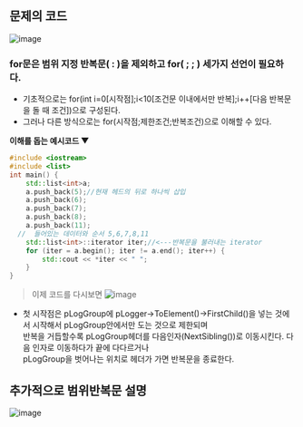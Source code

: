 ## 문제의 코드

![image](https://user-images.githubusercontent.com/80379900/115488573-b676d500-a295-11eb-9716-8e92244aabcd.png)

### for문은 범위 지정 반복문( : )을 제외하고 for( ; ; ) 세가지 선언이 필요하다.
- 기초적으로는 for(int i=0[시작점];i<10[조건문 이내에서만 반복];i++[다음 반복문을 돌 때 조건])으로 구성된다.
- 그러나 다른 방식으로는 for(시작점;제한조건;반복조건)으로 이해할 수 있다.<br>


**이해를 돕는 예시코드 ▼**
```C++
#include <iostream>
#include <list>
int main() {
	std::list<int>a;
	a.push_back(5);//현재 헤드의 뒤로 하나씩 삽입
	a.push_back(6);
	a.push_back(7);
	a.push_back(8);
	a.push_back(11);
  //  들어있는 데이터와 순서 5,6,7,8,11
	std::list<int>::iterator iter;//<---반복문을 불러내는 iterator
	for (iter = a.begin(); iter != a.end(); iter++) {
		std::cout << *iter << " ";
	}
}
```
> 이제 코드를 다시보면
> ![image](https://user-images.githubusercontent.com/80379900/115488573-b676d500-a295-11eb-9716-8e92244aabcd.png)
- 첫 시작점은 pLogGroup에 pLogger->ToElement()->FirstChild()을 넣는 것에서 시작해서 pLogGroup안에서만 도는 것으로 제한되며<br>
반복을 거듭할수록 pLogGroup헤더를 다음인자(NextSibling())로 이동시킨다. 다음 인자로 이동하다가 끝에 다다르거나 <br>
pLogGroup을 벗어나는 위치로 헤더가 가면 반복문을 종료한다.

## 추가적으로 범위반복문 설명
![image](https://user-images.githubusercontent.com/80379900/115489682-90523480-a297-11eb-96f4-fd8a909082bb.png)
